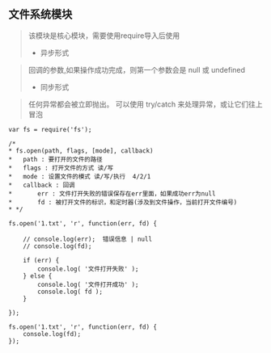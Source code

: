 ## 文件系统模块

> 该模块是核心模块，需要使用require导入后使用
> * 异步形式

>    回调的参数,如果操作成功完成，则第一个参数会是 null 或 undefined
>* 同步形式

>    任何异常都会被立即抛出。 可以使用 try/catch 来处理异常，或让它们往上冒泡

```
var fs = require('fs');

/*
* fs.open(path, flags, [mode], callback)
*   path : 要打开的文件的路径
*   flags : 打开文件的方式 读/写
*   mode : 设置文件的模式 读/写/执行  4/2/1
*   callback : 回调
*       err : 文件打开失败的错误保存在err里面，如果成功err为null
*       fd : 被打开文件的标识，和定时器(涉及到文件操作，当前打开文件编号)
* */

fs.open('1.txt', 'r', function(err, fd) {

    // console.log(err);  错误信息 | null
    // console.log(fd);

    if (err) {
        console.log( '文件打开失败' );
    } else {
        console.log( '文件打开成功' );
        console.log( fd );
    }

});

fs.open('1.txt', 'r', function(err, fd) {
    console.log(fd);
});

```
